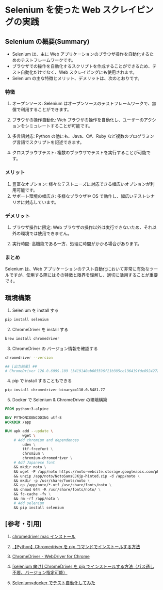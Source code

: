 # Selenium を使った Web スクレイピングの実践

## Selenium の概要(Summary)

- Selenium は、主に Web アプリケーションのブラウザ操作を自動化するためのテストフレームワークです。
- ブラウザでの操作を自動化するスクリプトを作成することができるため、テスト自動化だけでなく、Web スクレイピングにも使用されます。
- Selenium の主な特徴とメリット、デメリットは、次のとおりです。

### 特徴

1. オープンソース: Selenium はオープンソースのテストフレームワークで、無償で利用することができます。

2. ブラウザの操作自動化: Web ブラウザの操作を自動化し、ユーザーのアクションをシミュレートすることが可能です。

3. 多言語対応: Python の他にも、Java、C#、Ruby など複数のプログラミング言語でスクリプトを記述できます。

4. クロスブラウザテスト: 複数のブラウザでテストを実行することが可能です。

### メリット

1. 豊富なオプション: 様々なテストニーズに対応できる幅広いオプションが利用可能です。
2. サポート環境の幅広さ: 多様なブラウザや OS で動作し、幅広いテストシナリオに対応しています。

### デメリット

1. ブラウザ操作に限定: Web ブラウザの操作以外は実行できないため、それ以外の環境では使用できません。

2. 実行時間: 高機能である一方、処理に時間がかかる場合があります。

### まとめ

Selenium は、Web アプリケーションのテスト自動化において非常に有効なツールですが、使用する際にはその特徴と限界を理解し、適切に活用することが重要です。

## 環境構築

1. Selenium を install する

```bash
pip install selenium
```

2. ChromeDriver を install する

```bash
brew install chromedriver
```

3. ChromeDriver の バージョン情報を確認する

```bash
chromedriver --version

## [出力結果] ##
# ChromeDriver 120.0.6099.109 (3419140ab665596f21b385ce136419fde0924272-refs/branch-heads/6099@{#1483})
```

4. pip で install することもできる

```bash
pip install chromedriver-binary==110.0.5481.77
```

5. Docker で Selenium & ChromeDriver の環境構築

```Dockerfile
FROM python:3-alpine

ENV PYTHONIOENCODING utf-8
WORKDIR /app

RUN apk add --update \
        wget \
    # Add chromium and dependences
        udev \
        ttf-freefont \
        chromium \
        chromium-chromedriver \
    # Add Japanese font
    && mkdir noto \
    && wget -P /app/noto https://noto-website.storage.googleapis.com/pkgs/NotoSansCJKjp-hinted.zip \
    && unzip /app/noto/NotoSansCJKjp-hinted.zip -d /app/noto \
    && mkdir -p /usr/share/fonts/noto \
    && cp /app/noto/*.otf /usr/share/fonts/noto \
    && chmod 644 -R /usr/share/fonts/noto/ \
    && fc-cache -fv \
    && rm -rf /app/noto \
    # Add selenium
    && pip install selenium
```

## [参考・引用]

1. [chromedriver mac インストール](https://xs735978.xsrv.jp/692.html)

2. [【Python】Chromedriver を pip コマンドでインストールする方法](https://pineplanter.moo.jp/non-it-salaryman/2023/04/13/py-chromedriver-pip/)

3. [ChromeDriver - WebDriver for Chrome](https://chromedriver.chromium.org/downloads)

4. [[selenium 向け] ChromeDriver を pip でインストールする方法（パス通し不要、バージョン指定可能）](https://qiita.com/hanzawak/items/2ab4d2a333d6be6ac760)

5. [Selenium×docker でテスト自動化してみた](https://zenn.dev/carenet/articles/4ca98b5e35bb24)
